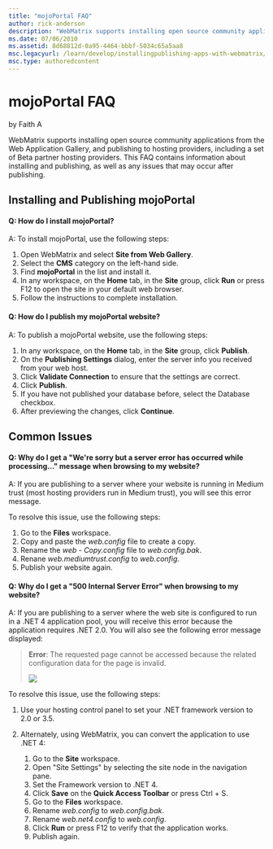 ```yaml
---
title: "mojoPortal FAQ"
author: rick-anderson
description: "WebMatrix supports installing open source community applications from the Web Application Gallery, and publishing to hosting providers, including a set of Be..."
ms.date: 07/06/2010
ms.assetid: 8d68812d-0a95-4464-bbbf-5034c65a5aa8
msc.legacyurl: /learn/develop/installingpublishing-apps-with-webmatrix/mojoportal-faq
msc.type: authoredcontent
---
```

mojoPortal FAQ
====================
by Faith A

WebMatrix supports installing open source community applications from the Web Application Gallery, and publishing to hosting providers, including a set of Beta partner hosting providers. This FAQ contains information about installing and publishing, as well as any issues that may occur after publishing.

## Installing and Publishing mojoPortal

#### Q: How do I install mojoPortal?

A: To install mojoPortal, use the following steps:

1. Open WebMatrix and select **Site from Web Gallery**.
2. Select the **CMS** category on the left-hand side.
3. Find **mojoPortal** in the list and install it.
4. In any workspace, on the **Home** tab, in the **Site** group, click **Run** or press F12 to open the site in your default web browser.
5. Follow the instructions to complete installation.

#### Q: How do I publish my mojoPortal website?

A: To publish a mojoPortal website, use the following steps:

1. In any workspace, on the **Home** tab, in the **Site** group, click **Publish**.
2. On the **Publishing Settings** dialog, enter the server info you received from your web host.
3. Click **Validate Connection** to ensure that the settings are correct.
4. Click **Publish**.
5. If you have not published your database before, select the Database checkbox.
6. After previewing the changes, click **Continue**.

## Common Issues

#### Q: Why do I get a "We're sorry but a server error has occurred while processing..." message when browsing to my website?

A: If you are publishing to a server where your website is running in Medium trust (most hosting providers run in Medium trust), you will see this error message.

To resolve this issue, use the following steps:

1. Go to the **Files** workspace.
2. Copy and paste the *web.config* file to create a copy.
3. Rename the *web - Copy.config* file to *web.config.bak*.
4. Renane *web.mediumtrust.config* to *web.config*.
5. Publish your website again.

#### Q: Why do I get a "500 Internal Server Error" when browsing to my website?

A: If you are publishing to a server where the web site is configured to run in a .NET 4 application pool, you will receive this error because the application requires .NET 2.0. You will also see the following error message displayed:

> **Error**: The requested page cannot be accessed because the related configuration data for the page is invalid.
> 
> ![](mojoportal-faq/_static/image1.png)

To resolve this issue, use the following steps:

1. Use your hosting control panel to set your .NET framework version to 2.0 or 3.5.
2. Alternately, using WebMatrix, you can convert the application to use .NET 4: 

    1. Go to the **Site** workspace.
    2. Open "Site Settings" by selecting the site node in the navigation pane.
    3. Set the Framework version to .NET 4.
    4. Click **Save** on the **Quick Access Toolbar** or press Ctrl + S.
    5. Go to the **Files** workspace.
    6. Rename *web.config* to *web.config.bak*.
    7. Rename *web.net4.config* to *web.config*.
    8. Click **Run** or press F12 to verify that the application works.
    9. Publish again.